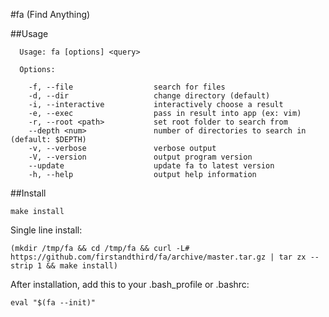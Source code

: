 #fa (Find Anything)

##Usage

```shell
  Usage: fa [options] <query>

  Options:

    -f, --file                  search for files
    -d, --dir                   change directory (default)
    -i, --interactive           interactively choose a result
    -e, --exec                  pass in result into app (ex: vim)
    -r, --root <path>           set root folder to search from
    --depth <num>               number of directories to search in (default: $DEPTH)
    -v, --verbose               verbose output
    -V, --version               output program version
    --update                    update fa to latest version 
    -h, --help                  output help information

```

##Install

`make install`

Single line install:

```
(mkdir /tmp/fa && cd /tmp/fa && curl -L# https://github.com/firstandthird/fa/archive/master.tar.gz | tar zx --strip 1 && make install)
```

After installation, add this to your .bash_profile or .bashrc:

```
eval "$(fa --init)"
```
